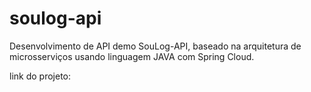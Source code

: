 # soulog-api
Desenvolvimento de API demo SouLog-API, baseado na arquitetura de microsserviços usando linguagem JAVA com Spring Cloud.

link do projeto:

